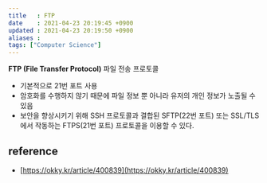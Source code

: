```yaml
---
title   : FTP
date    : 2021-04-23 20:19:45 +0900
updated : 2021-04-23 20:19:50 +0900
aliases : 
tags: ["Computer Science"]
---
```


**FTP (File Transfer Protocol)**
파일 전송 프로토콜  
- 기본적으로 21번 포트 사용 
- 암호화를 수행하지 않기 때문에 파일 정보 뿐 아니라 유저의 개인 정보가 노출될 수 있음 
- 보안을 향상시키기 위해 SSH 프로토콜과 결합된 SFTP(22번 포트) 또는 SSL/TLS에서 작동하는 FTPS(21번 포트) 프로토콜을 이용할 수 있다.  

## reference
- [https://okky.kr/article/400839](https://okky.kr/article/400839)